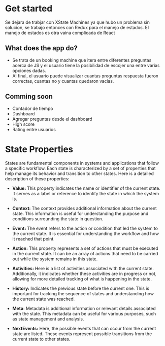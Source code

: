 # Get started

Se dejara de trabjar con XState Machines ya que hubo un problema sin solucion, se trabajo entonces con Redux para el manejo de estados. El manejo de estados es otra vaina complicada de React

## What does the app do?

- Se trata de un booking machine que itera entre diferentes preguntas acerca de JS y el usuario tiene la posibilidad de escojer una entre varias opciones dadas.
- Al final, el usuario puede visualizar cuantas preguntas respuesta fueron correctas, cuantas no y cuantas quedaron vacias.

## Comming soon

- Contador de tiempo
- Dashboard
- Agregar preguntas desde el dashboard
- High score
- Rating entre usuarios

# State Properties

States are fundamental components in systems and applications that follow a specific workflow. Each state is characterized by a set of properties that help manage its behavior and transition to other states. Here is a detailed description of these properties:

- **Value:** This property indicates the name or identifier of the current state. It serves as a label or reference to identify the state in which the system is.

- **Context:** The context provides additional information about the current state. This information is useful for understanding the purpose and conditions surrounding the state in question.

- **Event:** The event refers to the action or condition that led the system to the current state. It is essential for understanding the workflow and how it reached that point.

- **Action:** This property represents a set of actions that must be executed in the current state. It can be an array of actions that need to be carried out while the system remains in this state.

- **Activities:** Here is a list of activities associated with the current state. Additionally, it indicates whether these activities are in progress or not, allowing for more detailed tracking of what is happening in the state.

- **History:** Indicates the previous state before the current one. This is important for tracking the sequence of states and understanding how the current state was reached.

- **Meta:** Metadata is additional information or relevant details associated with the state. This metadata can be useful for various purposes, such as state management and analysis.

- **NextEvents:** Here, the possible events that can occur from the current state are listed. These events represent possible transitions from the current state to other states.
